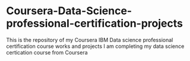 # Coursera-Data-Science-professional-certification-projects
This is the repository of my Coursera IBM Data science professional certification course works and projects
I am completing my data science certication course from Coursera
